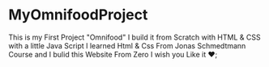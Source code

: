 # MyOmnifoodProject
This is my First Project "Omnifood" I build it from Scratch with HTML &amp; CSS with a little Java Script
I learned Html & Css From Jonas Schmedtmann Course and I bulid this Website From Zero
I wish you Like it ❤;
